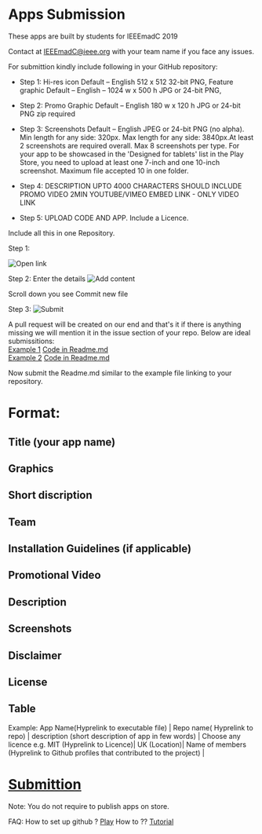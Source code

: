 # Apps Submission


These apps are built by students for IEEEmadC 2019 

Contact at IEEEmadC@ieee.org with your team name if you face any issues.

For submittion kindly include following in your GitHub repository:

- Step 1: Hi-res icon Default – English 512 x 512 32-bit PNG, Feature graphic Default – English – 1024 w x 500 h JPG or 24-bit PNG,

- Step 2: Promo Graphic Default – English 180 w x 120 h JPG or 24-bit PNG zip required

- Step 3: Screenshots Default – English JPEG or 24-bit PNG (no alpha). Min length for any side: 320px. Max length for any side: 3840px.At least 2 screenshots are required overall. Max 8 screenshots per type. For your app to be showcased in the 'Designed for tablets' list in the Play Store, you need to upload at least one 7-inch and one 10-inch screenshot. Maximum file accepted 10 in one folder.

- Step 4: DESCRIPTION UPTO 4000 CHARACTERS SHOULD INCLUDE PROMO VIDEO 2MIN YOUTUBE/VIMEO EMBED LINK - ONLY VIDEO LINK

- Step 5: UPLOAD CODE AND APP. Include a Licence.

Include all this in one Repository.

Step 1:

![Open link](https://github.com/IEEEmadC/IEEEmadC-wiki/blob/gh-pages/assets/images/Screenshot%202019-11-30%20at%2011.25.11%20AM.png?raw=true?raw=true)

Step 2:
Enter the details 
![Add content](https://github.com/IEEEmadC/IEEEmadC-wiki/blob/gh-pages/assets/images/Screenshot%202019-11-29%20at%208.40.25%20AM.png?raw=true)

Scroll down you see Commit new file

Step 3:
![Submit](https://github.com/IEEEmadC/IEEEmadC-wiki/blob/gh-pages/assets/images/Screenshot%202019-11-29%20at%208.43.27%20AM.png?raw=true)

A pull request will be created on our end and that's it if there is anything missing we will mention it in the issue section of your repo.
Below are ideal submissitions: </br>
[Example 1](https://github.com/JobGetabu/Darasa-IEEEMadC) [Code in Readme.md](https://raw.githubusercontent.com/JobGetabu/Darasa-IEEEMadC/master/README.md) </br>
[Example 2](https://github.com/Marton-Zeisler/Voluny) [Code in Readme.md](https://raw.githubusercontent.com/Marton-Zeisler/Voluny/master/README.md)

Now submit the Readme.md similar to the example file linking to your repository.

# Format:

## Title (your app name)
## Graphics 
## Short discription 
## Team
## Installation Guidelines (if applicable)
## Promotional Video
## Description
## Screenshots 
## Disclaimer
## License
## Table 
Example:
 App Name(Hyprelink to executable file) | Repo name( Hyprelink to repo) | description (short description of app in few words) | Choose any licence e.g. MIT (Hyprelink to Licence)| UK (Location)| Name of members (Hyprelink to Github profiles that contributed to the project) |

# [Submittion](https://github.com/IEEEmadC/IEEEmadC-wiki/new/gh-pages?filename=wiki/)

Note: You do not require to publish apps on store. 

FAQ:
How to set up github ? [Play](https://www.youtube.com/watch?v=7Inc0G0wutk&list=PL0lo9MOBetEHhfG9vJzVCTiDYcbhAiEqL&index=11)
How to ?? [Tutorial](https://www.youtube.com/watch?v=WxMFZncm12s&list=PL0lo9MOBetEHhfG9vJzVCTiDYcbhAiEqL&index=9) 
